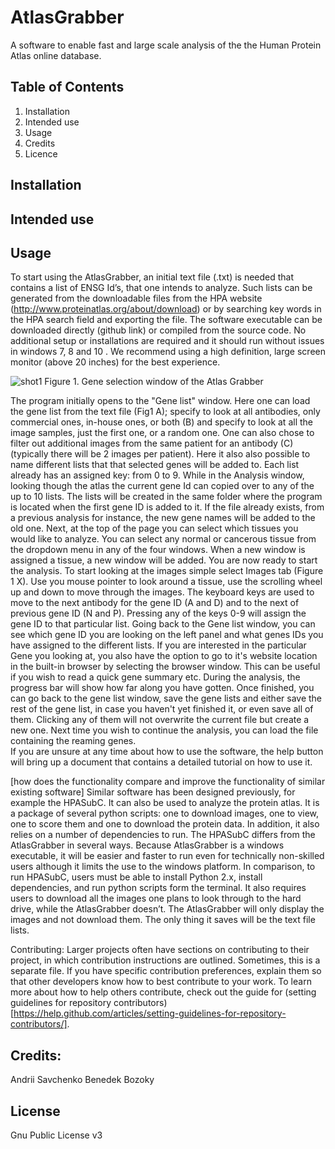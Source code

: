 # AtlasGrabber

A software to enable fast and large scale analysis of the the Human Protein Atlas online database. 

## Table of Contents
1. Installation
2. Intended use 
3. Usage
4. Credits
5. Licence 

## Installation

## Intended use


## Usage 

To start using the AtlasGrabber, an initial text file (.txt) is needed that contains a list of ENSG Id’s, that one intends to analyze. Such lists can be generated from the downloadable files from the HPA website (http://www.proteinatlas.org/about/download) or by searching key words in the HPA search field and exporting the file. 
The software executable can be downloaded directly (github link) or compiled from the source code. No additional setup or installations are required and it should run without issues in windows 7, 8 and 10 . We recommend using a high definition, large screen monitor (above 20 inches) for the best experience. 

![shot1](https://cloud.githubusercontent.com/assets/17572110/22786755/23ccbf8a-eeda-11e6-9034-58a92b146569.jpg)
Figure 1.  Gene selection window of the Atlas Grabber

The program initially opens to the "Gene list" window. Here one can load the gene list from the text file (Fig1 A); specify to look at all antibodies, only commercial ones, in-house ones, or both (B) and specify to look at all the image samples, just the first one, or a random one. One can also  chose to filter out additional images from the same patient for an antibody (C) (typically there will be 2 images per patient). 
Here it also also possible to name different lists that that selected genes will be added to. Each list already has an assigned key: from 0 to 9. While in the Analysis window, looking though the atlas the current gene Id can copied over to any of the up to 10 lists. The lists will be created in the same folder where the program is located when the first gene ID is added to it. If the file already exists, from a previous analysis for instance, the new gene names will be added to the old one. 
Next, at the top of the page you can select which tissues you would like to analyze. You can select any normal or cancerous tissue from the dropdown menu in any of the four windows. When a new window is assigned a tissue, a new window will be added. 
You are now ready to start the analysis. To start looking at the images simple select Images tab (Figure 1 X). Use you mouse pointer to look around a tissue, use the scrolling wheel up and down to move through the images. The keyboard keys are used to move to the next antibody for the gene ID (A and D) and to the next of previous gene ID (N and P). Pressing any of the keys 0-9 will assign the gene ID to that particular list. Going back to the Gene list window, you can see which gene ID you are looking on the left panel and what genes IDs you have assigned to the different lists. 
If you are interested in the particular Gene you looking at, you also have the option to go to it's website location in the built-in browser by selecting the browser window. This can be useful if you wish to read a quick gene summary etc. 
During the analysis, the progress bar will show how far along you have gotten. 
Once finished, you can go back to the gene list window, save the gene lists and either save the rest of the gene list, in case you haven't yet finished it, or even save all of them. Clicking any of them will not overwrite the current file but create a new one. Next time you wish to continue the analysis, you can load the file containing the reaming genes.  
If you are unsure at any time about how to use the software, the help button will bring up a document that contains a detailed tutorial on how to use it. 

[how does the functionality compare and improve the functionality of similar existing software]
Similar software has been designed previously, for example the HPASubC. It can also be used to analyze the protein atlas. It is a package of several python scripts: one to download images, one to view, one to score them and one to download the protein data. In addition, it also relies on a number of dependencies to run. 
The HPASubC differs from the AtlasGrabber in several ways. Because AtlasGrabber is a windows executable, it will be easier and faster to run even for technically non-skilled users although it limits the use to the windows platform. In comparison, to run HPASubC, users must be able to install Python 2.x, install dependencies, and run python scripts form the terminal. It also requires users to download all the images one plans to look through to the hard drive, while the AtlasGrabber doesn’t. The AtlasGrabber will only display the images and not download them. The only thing it saves will be the text file lists. 

Contributing: Larger projects often have sections on contributing to their project, in which contribution instructions are outlined. Sometimes, this is a separate file. If you have specific contribution preferences, explain them so that other developers know how to best contribute to your work. To learn more about how to help others contribute, check out the guide for (setting guidelines for repository contributors)[https://help.github.com/articles/setting-guidelines-for-repository-contributors/].

## Credits:
Andrii Savchenko
Benedek Bozoky

## License
Gnu Public License v3

